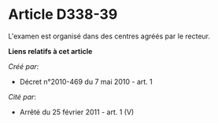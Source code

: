 # Article D338-39

L'examen est organisé dans des centres agréés par le recteur.

**Liens relatifs à cet article**

_Créé par_:

  - Décret n°2010-469 du 7 mai 2010 - art. 1

_Cité par_:

  - Arrêté du 25 février 2011 - art. 1 (V)
